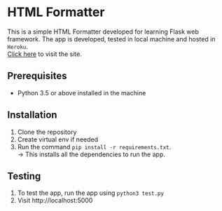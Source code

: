 # HTML Formatter
This is a simple HTML Formatter developed for learning Flask web framework. The app is developed, tested in local machine and hosted in `Heroku`.  
[Click here](https://html-formatter-flask.herokuapp.com/) to visit the site.

## Prerequisites
- Python 3.5 or above installed in the machine

## Installation
1. Clone the repository
2. Create virtual env if needed
3. Run the command `pip install -r requirements.txt`.  
-> This installs all the dependencies to run the app.

## Testing
1. To test the app, run the app using `python3 test.py`
2. Visit http://localhost:5000  
